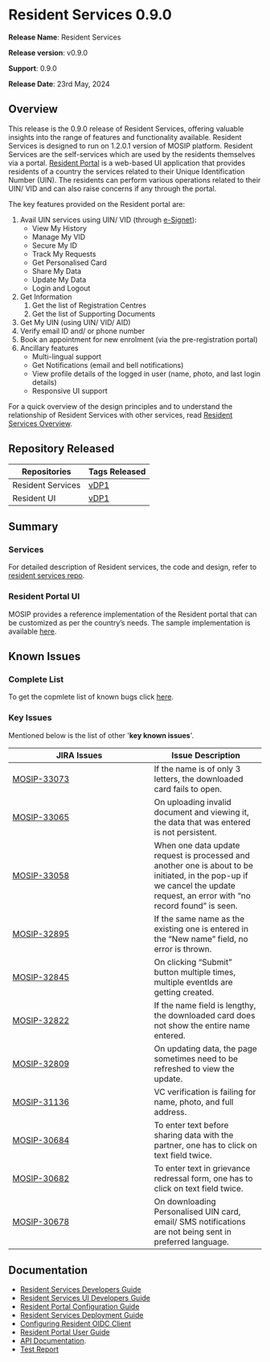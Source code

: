 # Resident Services 0.9.0

**Release Name**: Resident Services

**Release version**: v0.9.0

**Support**: 0.9.0

**Release Date**: 23rd May, 2024

## Overview

This release is the 0.9.0 release of Resident Services, offering valuable insights into the range of features and functionality available. Resident Services is designed to run on 1.2.0.1 version of MOSIP platform. Resident Services are the self-services which are used by the residents themselves via a portal. [Resident Portal](https://docs.mosip.io/1.2.0/modules/resident-services/resident-portal-user-guide) is a web-based UI application that provides residents of a country the services related to their Unique Identification Number (UIN). The residents can perform various operations related to their UIN/ VID and can also raise concerns if any through the portal.

The key features provided on the Resident portal are:

1. Avail UIN services using UIN/ VID (through [e-Signet](https://docs.esignet.io/)):
   * View My History
   * Manage My VID
   * Secure My ID
   * Track My Requests
   * Get Personalised Card
   * Share My Data
   * Update My Data
   * Login and Logout
2. Get Information
   1. Get the list of Registration Centres
   2. Get the list of Supporting Documents
3. Get My UIN (using UIN/ VID/ AID)
4. Verify email ID and/ or phone number
5. Book an appointment for new enrolment (via the pre-registration portal)
6. Ancillary features
   * Multi-lingual support
   * Get Notifications (email and bell notifications)
   * View profile details of the logged in user (name, photo, and last login details)
   * Responsive UI support

For a quick overview of the design principles and to understand the relationship of Resident Services with other services, read [Resident Services Overview](https://docs.mosip.io/1.2.0/modules/resident-services).

## Repository Released

| **Repositories**  | **Tags Released**                                                        |
| ----------------- | ------------------------------------------------------------------------ |
| Resident Services | [vDP1](https://github.com/mosip/resident-services/releases/tag/v1.2.1.0) |
| Resident UI       | [vDP1](https://github.com/mosip/resident-ui/releases/tag/v0.9.0)         |

## Summary

### Services

For detailed description of Resident services, the code and design, refer to [resident services repo](https://github.com/mosip/resident-services/releases/tag/vDP1).

### Resident Portal UI

MOSIP provides a reference implementation of the Resident portal that can be customized as per the country’s needs. The sample implementation is available [here](https://github.com/mosip/resident-ui/releases/tag/vDP1).

## Known Issues

### Complete List

To get the copmlete list of known bugs click [here](https://mosip.atlassian.net/issues/MOSIP-33078?filter=-4\&jql=parent%3Dmosip-20342%20and%20status%20not%20in%20%28closed%2C%20canceled%2C%20fixed%2C%20testing%2C%20%22On%20Hold%20-%20Dev%22%29%20and%20issuetype%3Dbug).

### Key Issues

Mentioned below is the list of other '**key known issues**'.

<table><thead><tr><th width="266">JIRA Issues</th><th>Issue Description</th></tr></thead><tbody><tr><td><a href="https://mosip.atlassian.net/browse/MOSIP-33073">MOSIP-33073</a></td><td>If the name is of only 3 letters, the downloaded card fails to open.</td></tr><tr><td><a href="https://mosip.atlassian.net/browse/MOSIP-33065">MOSIP-33065</a></td><td>On uploading invalid document and viewing it, the data that was entered is not persistent.</td></tr><tr><td><a href="https://mosip.atlassian.net/browse/MOSIP-33058">MOSIP-33058</a></td><td>When one data update request is processed and another one is about to be initiated, in the pop-up if we cancel the update request, an error with “no record found” is seen.</td></tr><tr><td><a href="https://mosip.atlassian.net/browse/MOSIP-32895">MOSIP-32895</a></td><td>If the same name as the existing one is entered in the “New name” field, no error is thrown.</td></tr><tr><td><a href="https://mosip.atlassian.net/browse/MOSIP-32845">MOSIP-32845</a></td><td>On clicking “Submit” button multiple times, multiple eventIds are getting created.</td></tr><tr><td><a href="https://mosip.atlassian.net/browse/MOSIP-32822">MOSIP-32822</a></td><td>If the name field is lengthy, the downloaded card does not show the entire name entered.</td></tr><tr><td><a href="https://mosip.atlassian.net/browse/MOSIP-32809">MOSIP-32809</a></td><td>On updating data, the page sometimes need to be refreshed to view the update.</td></tr><tr><td><a href="https://mosip.atlassian.net/browse/MOSIP-31136">MOSIP-31136</a></td><td>VC verification is failing for name, photo, and full address.</td></tr><tr><td><a href="https://mosip.atlassian.net/browse/MOSIP-30684">MOSIP-30684</a></td><td>To enter text before sharing data with the partner, one has to click on text field twice.</td></tr><tr><td><a href="https://mosip.atlassian.net/browse/MOSIP-30682">MOSIP-30682</a></td><td>To enter text in grievance redressal form, one has to click on text field twice.</td></tr><tr><td><a href="https://mosip.atlassian.net/browse/MOSIP-30678">MOSIP-30678</a></td><td>On downloading Personalised UIN card, email/ SMS notifications are not being sent in preferred language.</td></tr></tbody></table>



## Documentation

* [Resident Services Developers Guide](https://docs.mosip.io/1.2.0/modules/resident-services/resident-services-developer-guide)
* [Resident Services UI Developers Guide](https://docs.mosip.io/1.2.0/modules/resident-services/resident-services-ui-developer-guide)
* [Resident Portal Configuration Guide](https://docs.mosip.io/1.2.0/modules/resident-services/resident-portal-configuration-guide)
* [Resident Services Deployment Guide](https://docs.mosip.io/1.2.0/modules/resident-services/resident-services-deployment-guide)
* [Configuring Resident OIDC Client](https://docs.mosip.io/1.2.0/modules/resident-services/resident-services-configure-resident-oidc-client)
* [Resident Portal User Guide](https://docs.mosip.io/1.2.0/modules/resident-services/resident-portal-user-guide)
* [API Documentation](https://mosip.stoplight.io/docs/resident/9a5192571fc51-document).
* [Test Report](https://docs.mosip.io/1.2.0/releases/resident-services-0.9.0/test-report)
